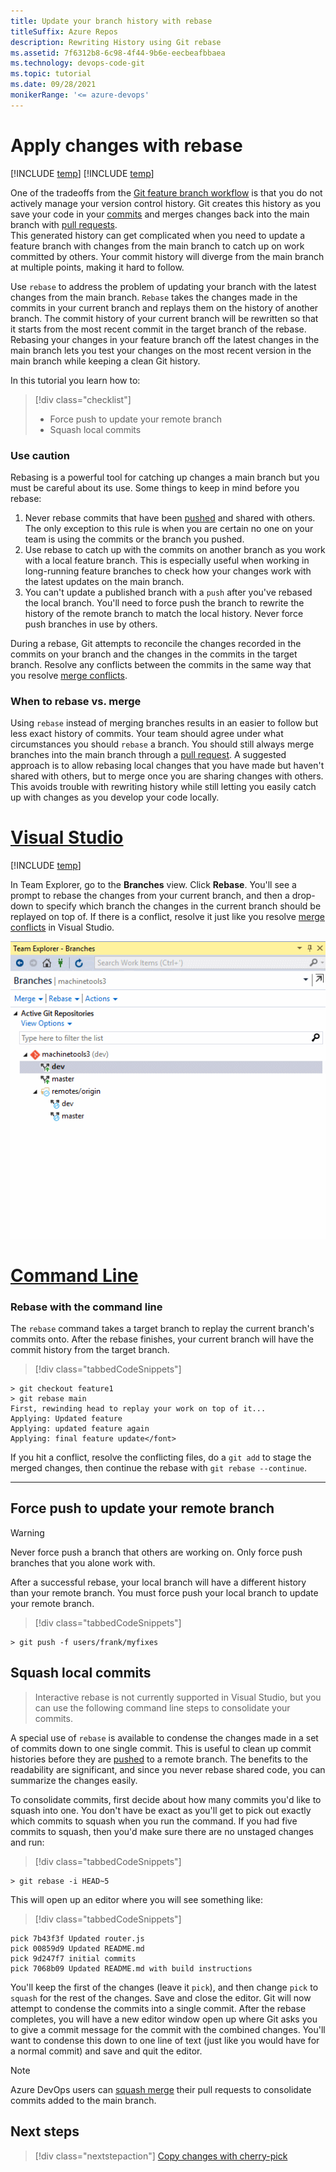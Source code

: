 ```yaml
---
title: Update your branch history with rebase
titleSuffix: Azure Repos
description: Rewriting History using Git rebase
ms.assetid: 7f6312b8-6c98-4f44-9b6e-eecbeafbbaea
ms.technology: devops-code-git 
ms.topic: tutorial
ms.date: 09/28/2021
monikerRange: '<= azure-devops'
---
```



#  Apply changes with rebase

[!INCLUDE [temp](../includes/version-tfs-2015-cloud.md)]
[!INCLUDE [temp](../includes/version-vs-2015-vs-2019.md)]

One of the tradeoffs from the [Git feature branch workflow](gitworkflow.md) is that you do not actively manage your version control history. 
Git creates this history as you save your code in your [commits](commits.md) and merges changes back into the main branch with [pull requests](pull-requests.md).  
This generated history can get complicated when you need to update a feature branch with changes from the main branch to catch up on work committed by others. 
Your commit history will diverge from the main branch at multiple points, making it hard to follow.

Use `rebase` to address the problem of updating your branch with the latest changes from the main branch. 
`Rebase` takes the changes made in the commits in your current branch and replays them on the history of another branch. 
The commit history of your current branch will be rewritten so that it starts from the most recent commit in the target branch of the rebase.
Rebasing your changes in your feature branch off the latest changes in the main branch lets you test your changes on the most recent version in the main branch while keeping
a clean Git history.

In this tutorial you learn how to:

> [!div class="checklist"]
> * Force push to update your remote branch
> * Squash local commits

<!--- 
### Video overview

<iframe src="https://channel9.msdn.com/series/Team-Services-Git-Tutorial/Git-Tutorial-Rebase/player" width="640" height="360" allowFullScreen frameBorder="0"></iframe> 

-->

### Use caution 

Rebasing is a powerful tool for catching up changes a main branch but you must be careful about its use. Some things to keep in mind before you rebase:

1. Never rebase commits that have been [pushed](pushing.md) and shared with others. The only exception to this rule is when you are certain no one on your team is using the commits or the branch you pushed.
2. Use rebase to catch up with the commits on another branch as you work with a local feature branch. This is especially useful when working in long-running feature branches to check how your changes work with the latest updates on the main branch.
3. You can't update a published branch with a `push` after you've rebased the local branch. You'll need to force push the branch to rewrite the history of the remote branch to match the local history. Never force push branches in use by others.

During a rebase, Git attempts to reconcile the changes recorded in the commits on your branch and the changes in the commits in the target branch.
Resolve any conflicts between the commits in the same way that you resolve [merge conflicts](merging.md).

### When to rebase vs. merge

Using `rebase` instead of merging branches results in an easier to follow but less exact history of commits.
Your team should agree under what circumstances you should `rebase` a branch. You should still always merge branches into the main branch through a [pull request](pull-requests.md). 
A suggested approach is to allow rebasing local changes that you have made but haven't shared with others, but to merge once you are sharing changes
with others. This avoids trouble with rewriting history while still letting you easily catch up with changes as you develop your code locally.

# [Visual Studio](#tab/visual-studio)

[!INCLUDE [temp](includes/note-new-git-tool.md)]  

In Team Explorer, go to the **Branches** view. Click  **Rebase**. You'll see a prompt to rebase the changes from your current branch, and then a drop-down to specify which branch
the changes in the current branch should be replayed on top of. If there is a conflict, resolve it just like you resolve [merge conflicts](merging.md) in Visual Studio.

![Rebasing with Git in Visual Studio](media/vs-rebasing.gif)

# [Command Line](#tab/command-line)

### Rebase with the command line

The `rebase` command takes a target branch to replay the current branch's commits onto. After the rebase finishes, your current branch will have the commit history from 
 the target branch. 

> [!div class="tabbedCodeSnippets"]
```Git CLI
> git checkout feature1
> git rebase main 
First, rewinding head to replay your work on top of it...
Applying: Updated feature 
Applying: updated feature again
Applying: final feature update</font>
```

If you hit a conflict, resolve the conflicting files, do a `git add` to stage the merged changes, then continue the rebase with `git rebase --continue`. 

---




## Force push to update your remote branch

> [!WARNING]
> Never force push a branch that others are working on. Only force push branches that you alone work with.

After a successful rebase, your local branch will have a different history than your remote branch. You must force push your local branch to update your remote branch.

> [!div class="tabbedCodeSnippets"]
```Git CLI
> git push -f users/frank/myfixes 
```

## Squash local commits

> Interactive rebase is not currently supported in Visual Studio, but you can use the following command line steps to consolidate your commits.

A special use of `rebase` is available to condense the changes made in a set of commits down to one single commit. This is useful to clean up commit histories
before they are [pushed](pushing.md) to a remote branch.  The benefits to the readability are significant, and since you never rebase shared code, you can summarize the 
changes easily.

To consolidate commits, first decide about how many commits you'd like to squash into one. You don't have be exact as you'll get to pick out exactly which commits to squash when you run the
command. If you had five commits to squash, then you'd make sure there are no unstaged changes and run:

> [!div class="tabbedCodeSnippets"]
```Git CLI
> git rebase -i HEAD~5
```

This will open up an editor where you will see something like:

> [!div class="tabbedCodeSnippets"]
```
pick 7b43f3f Updated router.js  
pick 00859d9 Updated README.md  
pick 9d247f7 initial commits  
pick 7068b09 Updated README.md with build instructions  
```

You'll keep the first of the changes (leave it `pick`), and then change `pick` to `squash` for the rest of the changes. Save and close the editor. 
Git will now attempt to condense the commits into a single commit. After the rebase completes, you will have a new editor 
window open up where Git asks you to give a commit message for the commit with the combined changes. You'll want to condense
this down to one line of text (just like you would have for a normal commit) and save and quit the editor. 

> [!NOTE]  
> Azure DevOps users can [squash merge](merging-with-squash.md) their pull requests to consolidate commits added to the main branch.

## Next steps

> [!div class="nextstepaction"]
> [Copy changes with cherry-pick](cherry-pick.md)
